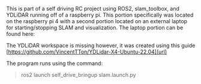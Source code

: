 
This is part of a self driving RC project using ROS2, slam_toolbox, and YDLiDAR running off of a raspberry pi.  This portion specifically was located on the raspberry pi 4 with a second portion located on an external laptop for starting/stopping SLAM and visualization. 
The laptop portion can be found here: 


The YDLiDAR workspace is missing however, it was created using this guide [https://github.com/VincentTTon/YDLidar-X4-Ubuntu-22.04](url)

The program runs using the command: 
>ros2 launch self_drive_bringup slam.launch.py 

